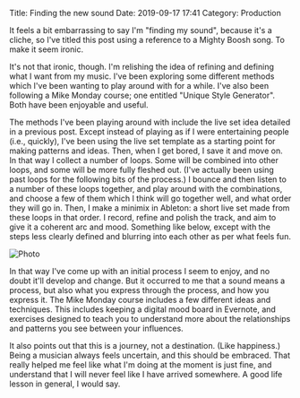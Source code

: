 Title: Finding the new sound
Date: 2019-09-17 17:41
Category: Production

It feels a bit embarrassing to say I'm "finding my sound", because it's a
cliche, so I've titled this post using a reference to a Mighty Boosh song. To
make it seem ironic.

It's not that ironic, though. I'm relishing the idea of refining and defining
what I want from my music. I've been exploring some different methods which
I've been wanting to play around with for a while. I've also been following a
Mike Monday course; one entitled "Unique Style Generator". Both have been
enjoyable and useful.

The methods I've been playing around with include the live set idea detailed in
a previous post. Except instead of playing as if I were entertaining people
(i.e., quickly), I've been using the live set template as a starting point for
making patterns and ideas. Then, when I get bored, I save it and move on. In
that way I collect a number of loops. Some will be combined into other loops,
and some will be more fully fleshed out. (I've actually been using past loops
for the following bits of the process.) I bounce and then listen to a number of
these loops together, and play around with the combinations, and choose a few
of them which I think will go together well, and what order they will go in.
Then, I make a minimix in Ableton: a short live set made from these loops in
that order. I record, refine and polish the track, and aim to give it a
coherent arc and mood. Something like below, except with the steps less clearly
defined and blurring into each other as per what feels fun.

![Photo]({attach}img/production_findingsound_flowdiagram.png)

In that way I've come up with an initial process I seem to enjoy, and no doubt
it'll develop and change. But it occurred to me that a sound means a process,
but also what you express through the process, and how you express it. The Mike
Monday course includes a few different ideas and techniques. This includes
keeping a digital mood board in Evernote, and exercises designed to teach you
to understand more about the relationships and patterns you see between your
influences.

It also points out that this is a journey, not a destination. (Like happiness.)
Being a musician always feels uncertain, and this should be embraced. That
really helped me feel like what I'm doing at the moment is just fine, and
understand that I will never feel like I have arrived somewhere. A good life
lesson in general, I would say.

